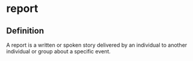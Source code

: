 # report

## Definition

A report is a written or spoken story delivered by an individual to another individual or group about a specific event.